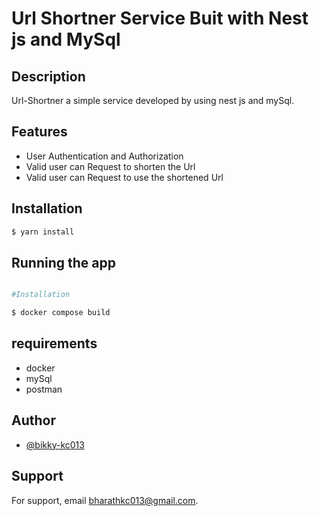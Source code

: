 # Url Shortner Service Buit with Nest js and MySql




## Description

Url-Shortner  a simple service developed by using nest js and mySql.


## Features

* User Authentication and Authorization
* Valid user can Request to shorten the Url
* Valid user can Request to use the shortened Url 



## Installation

```bash
$ yarn install
```

## Running the app

```bash

#Installation

$ docker compose build
```


## requirements

  * docker
  * mySql
  * postman



## Author

- [@bikky-kc013](https://www.github.com/bikky-kc013)





## Support

For support, email bharathkc013@gmail.com.
